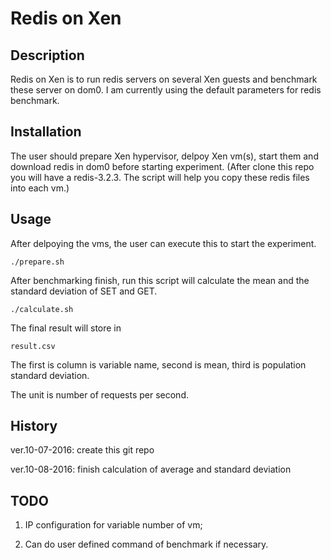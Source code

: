 # Redis on Xen

## Description

Redis on Xen is to run redis servers on several 
Xen guests and benchmark these server on dom0.
I am currently using the default parameters for
redis benchmark.


## Installation

The user should prepare Xen hypervisor, delpoy Xen vm(s), start them and 
download redis in dom0 before starting experiment. (After clone this repo
you will have a redis-3.2.3. The script will help you copy these redis 
files into each vm.)


## Usage

After delpoying the vms, the user can execute this to start the experiment.

```
./prepare.sh
```
After benchmarking finish, run this script will calculate the mean and the standard
deviation of SET and GET.

```
./calculate.sh
```
The final result will store in

```
result.csv
```

The first is column is variable name, second is mean, third is population standard deviation.

The unit is number of requests per second.

## History

ver.10-07-2016: create this git repo

ver.10-08-2016: finish calculation of average and standard deviation


## TODO

1. IP configuration for variable number of vm;

2. Can do user defined command of benchmark if necessary. 




